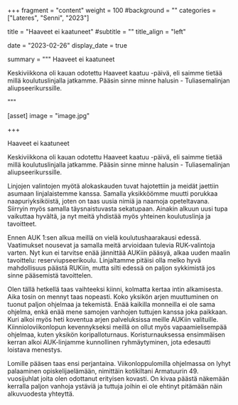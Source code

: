 +++
fragment = "content"
weight = 100
#background = ""
categories = ["Lateres", "Senni", "2023"]

title = "Haaveet ei kaatuneet"
#subtitle = ""
title_align = "left"

date = "2023-02-26"
display_date = true

summary = """
Haaveet ei kaatuneet

Keskiviikkona oli kauan odotettu Haaveet kaatuu -päivä, eli saimme tietää millä koulutuslinjalla jatkamme. Pääsin sinne minne halusin - Tuliasemalinjan aliupseerikurssille.

"""

[asset]
image = "image.jpg"

+++

Haaveet ei kaatuneet

Keskiviikkona oli kauan odotettu Haaveet kaatuu -päivä, eli saimme tietää millä koulutuslinjalla jatkamme. Pääsin sinne minne halusin - Tuliasemalinjan aliupseerikurssille.

Linjojen valintojen myötä alokaskauden tuvat hajotettiin ja meidät jaettiin asumaan linjalaistemme kanssa. Samalla yksikköömme muutti porukkaa naapuriyksiköistä, joten on taas uusia nimiä ja naamoja opeteltavana. Siirryin myös samalla täysnaistuvasta sekatupaan. Ainakin alkuun uusi tupa vaikuttaa hyvältä, ja nyt meitä yhdistää myös yhteinen koulutuslinja ja tavoitteet.

Ennen AUK 1:sen alkua meillä on vielä koulutushaarakausi edessä. Vaatimukset nousevat ja samalla meitä arvioidaan tulevia RUK-valintoja varten. Nyt kun ei tarvitse enää jännittää AUKiin pääsyä, alkaa uuden maalin tavoittelu: reserviupseerikoulu. Linjaltamme pitäisi olla melko hyvä mahdollisuus päästä RUKiin, mutta silti edessä on paljon sykkimistä jos sinne pääsemistä tavoittelen.

Olen tällä hetkellä taas vaihteeksi kiinni, kolmatta kertaa intin alkamisesta. Aika tosin on mennyt taas nopeasti. Koko yksikön arjen muuttuminen on tuonut paljon ohjelmaa ja tekemistä. Enää kaikilla monneilla ei ole sama ohjelma, enkä enää mene samojen vanhojen tuttujen kanssa joka paikkaan. Kuri alkoi myös heti koventua arjen palveluksissa meille AUKiin valituille. Kiinnioloviikonlopun kevennykseksi meillä on ollut myös vapaamielisempää ohjelmaa, kuten yksikön koripalloturnaus. Koristurnauksessa ensimmäisen kerran alkoi AUK-linjamme kunnollinen ryhmäytyminen, jota edesautti loistava menestys.

Lomille pääsen taas ensi perjantaina. Viikonloppulomilla ohjelmassa on lyhyt palaaminen opiskelijaelämään, nimittäin kotikiltani Armatuurin 49. vuosijuhlat joita olen odottanut erityisen kovasti. On kivaa päästä näkemään kerralla paljon vanhoja ystäviä ja tuttuja joihin ei ole ehtinyt pitämään näin alkuvuodesta yhteyttä.